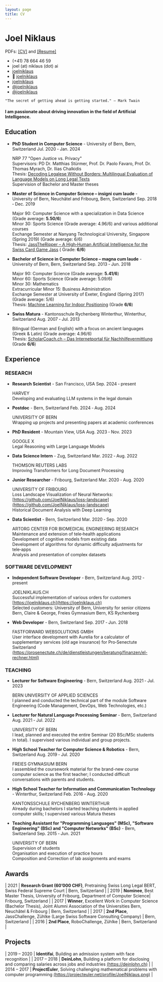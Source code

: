 ```yaml
---
layout: page
title: CV
---
```


Joel Niklaus
============

PDFs: [[CV]](/files/CV.pdf) and [[Resume]](/files/Resume.pdf)

<!-- The unordered list immediately after the h1 will be formatted on a single
line. It is intended to be used for contact details -->
<!--- <i class="fa fa-birthday-cake" aria-hidden="true"></i> 05/09/1995 -->
<!--- <i class="fa fa-home" aria-hidden="true"></i> [joelniklaus.ch](http://joelniklaus.ch) -->
<!--- <i class="fa fa-address-card" aria-hidden="true"></i> Schwarztorstrasse 108, 3008 Bern, Switzerland -->

- <i class="fa fa-phone" aria-hidden="true"></i> (+41) 78 664 46 59
- <i class="fa fa-envelope" aria-hidden="true"></i> joel (at) niklaus (dot) ai
- <i class="fa-brands fa-github" aria-hidden="true"></i> [joelniklaus](https://github.com/joelniklaus)
- 🤗 [joelniklaus](https://huggingface.co/joelniklaus)
- <i class="fa-brands fa-linkedin-in" aria-hidden="true"></i> [joelniklaus](https://www.linkedin.com/in/joelniklaus)
- <i class="fa-brands fa-twitter" aria-hidden="true"></i> [@joelniklaus](https://twitter.com/joelniklaus)
- <i class="fa-brands fa-telegram" aria-hidden="true"></i> [@joelniklaus](https://t.me/joelniklaus)

```
"The secret of getting ahead is getting started." – Mark Twain
```
#### I am passionate about driving innovation in the field of Artificial Intelligence.

## Education

* **PhD Student in Computer Science** - University of Bern, Bern, Switzerland Jul. 2020 ‑ Jan. 2024

  NRP 77 "Open Justice vs. Privacy"<br>
  Supervisors: PD Dr. Matthias Stürmer, Prof. Dr. Paolo Favaro, Prof. Dr. Thomas Myrach, Dr. Ilias Chalkidis<br>
  Thesis: [Decoding Legalese Without Borders: Multilingual Evaluation of Language Models on Long Legal Texts](/files/theses/PhD_Thesis.pdf) <br>
  Supervision of Bachelor and Master theses

* **Master of Science in Computer Science – insigni cum laude** - University of Bern, Neuchâtel and Fribourg, Bern, Switzerland Sep. 2018 ‑ Dec. 2019

  Major 90: Computer Science with a specialization in Data Science (Grade average: **5.50/6**)<br>
  Minor 30: Sports Science (Grade average: 4.96/6) and various additional courses<br>
  Exchange Semester at Nanyang Technological University, Singapore (Spring 2019) (Grade average: 6/6)<br>
  Thesis: [JassTheRipper – A High‑Human Artificial Intelligence for the Swiss Card Game Jass](/files/theses/Master_Thesis.pdf) (
  Grade: **6/6**)


* **Bachelor of Science in Computer Science – magna cum laude** - University of Bern, Bern, Switzerland Sep. 2013 ‑ Jun. 2018

  Major 90: Computer Science (Grade average: **5.41/6**)<br>
  Minor 60: Sports Science (Grade average: 5.09/6)<br>
  Minor 30: Mathematics<br>
  Extracurricular Minor 15: Business Administration<br>
  Exchange Semester at University of Exeter, England (Spring 2017) (Grade average: 5/6)<br>
  Thesis: [Machine Learning for Indoor Positioning](/files/theses/Bachelor_Thesis.pdf) (Grade **6/6**)

* **Swiss Matura** - Kantonsschule Rychenberg Winterthur, Winterthur, Switzerland Aug. 2007 ‑ Jul. 2013

  Bilingual (German and English) with a focus on ancient languages (Greek & Latin) (Grade average: 4.96/6)<br>
  Thesis: [ScholarCoach.ch – Das Internetportal für Nachhilfevermittlung](/files/theses/Matura_Thesis.pdf) (Grade **6/6**)

## Experience

### RESEARCH

* **Research Scientist** - San Francisco, USA Sep. 2024 ‑ present <br>

  HARVEY <br>
  Developing and evaluating LLM systems in the legal domain

* **Postdoc** - Bern, Switzerland Feb. 2024 ‑ Aug. 2024 <br>

  UNIVERSITY OF BERN <br>
  Wrapping up projects and presenting papers at academic conferences

* **PhD Resident** - Mountain View, USA Aug. 2023 ‑ Nov. 2023 <br>

  GOOGLE X <br>
  Legal Reasoning with Large Language Models

* **Data Science Intern** - Zug, Switzerland Mar. 2022 ‑ Aug. 2022 <br>

  THOMSON REUTERS LABS <br>
  Improving Transformers for Long Document Processing

* **Junior Researcher** - Fribourg, Switzerland Mar. 2020 ‑ Aug. 2020 <br>

  UNIVERSITY OF FRIBOURG<br>
  Loss Landscape Visualization of Neural Networks: [https://github.com/JoelNiklaus/loss-landscape](https://github.com/JoelNiklaus/loss-landscape)<br>
  Historical Document Analysis with Deep Learning

* **Data Scientist** - Bern, Switzerland Mar. 2020 ‑ Sep. 2020<br>

  ARTORG CENTER FOR BIOMEDICAL ENGINEERING RESEARCH<br>
  Maintenance and extension of tele‑health applications<br>
  Development of cognitive models from existing data<br>
  Development of algorithms for dynamic difficulty adjustments for tele‑apps<br>
  Analysis and presentation of complex datasets

### SOFTWARE DEVELOPMENT

* **Independent Software Developer** - Bern, Switzerland Aug. 2012 ‑ present <br>

  JOELNIKLAUS.CH<br>
  Successful implementation of various orders for customers [https://joelniklaus.ch](https://joelniklaus.ch)<br>
  Selected customers: University of Bern, University for senior citizens Bern, Claire & George, Freies Gymnasium Bern, KS Rychenberg

* **Web Developer** - Bern, Switzerland Sep. 2017 ‑ Jun. 2018 <br>

  FASTFORWARD WEBSOLUTIONS GMBH <br>
  User interface development with Aurelia for a calculator of supplementary services (old age insurance) for Pro‑Senectute Switzerland [(https://prosenectute.ch/de/dienstleistungen/beratung/finanzen/el-rechner.html)](https://prosenectute.ch/de/dienstleistungen/beratung/finanzen/el-rechner.html)

### TEACHING

* **Lecturer for Software Engineering** - Bern, Switzerland Aug. 2021 ‑ Jul. 2023 <br>

  BERN UNIVERSITY OF APPLIED SCIENCES <br>
  I planned and conducted the technical part of the module Software Engineering (Code Management, DevOps, Web Technologies, etc.)

* **Lecturer for Natural Language Processing Seminar** - Bern, Switzerland Aug. 2021 ‑ Jul. 2022<br>

  UNIVERSITY OF BERN<br>
  I lead, planned and executed the entire Seminar (20 BSc/MSc students in total). I supervised various individual and group projects.

* **High School Teacher for Computer Science & Robotics** - Bern, Switzerland Aug. 2019 ‑ Jul. 2020 <br>

  FREIES GYMNASIUM BERN<br>
  I assembled the coursework material for the brand-new course computer science as the first teacher; I conducted difficult conversations with parents and students.

* **High School Teacher for Information and Communication Technology** - Winterthur, Switzerland Feb. 2016 ‑ Aug. 2020 <br>

  KANTONSSCHULE RYCHENBERG WINTERTHUR<br>
  Already during bachelors I started teaching students in applied computer skills; I supervised various Matura theses

* **Teaching Assistant for "Programming Languages" (MSc), "Software Engineering" (BSc) and "Computer Networks" (BSc)** - Bern, Switzerland Sep. 2015 ‑ Jun. 2021 <br>

  UNIVERSITY OF BERN<br>
  Supervision of students<br>
  Organisation and execution of practice hours<br>
  Composition and Correction of lab assignments and exams<br>


## Awards

| 2021 | **Research Grant (60’000 CHF)**, Pretraining Swiss Long Legal BERT, Swiss Federal Supreme Court | Bern, Switzerland |
| 2019 | **Nominee**, Best Master Thesis, University of Fribourg, Department of Computer Science| Fribourg, Switzerland |
| 2017 | **Winner**, Excellent Work in Computer Science (Bachelor Thesis), Joint Alumni Association of the Universities Bern, Neuchâtel & Fribourg | Bern, Switzerland |
| 2017 | **2nd Place**, JassChallenge, Zühlke (Large Swiss Software Consulting Company) | Bern, Switzerland |
| 2016 | **2nd Place**, RoboChallenge, Zühlke | Bern, Switzerland |

## Projects

| 2019 – 2020 | **Identifai**, Building an admission system with face recognition |
| 2017 – 2018 | **DeinLohn**, Building a platform for disclosing and comparing salaries across jobs and industries [(https://deinlohn.ch)](https://deinlohn.ch) |
| 2014 – 2017 | **ProjectEuler**, Solving challenging mathematical problems with computer programming [(https://projecteuler.net/profile/JoelNiklaus.png)](https://projecteuler.net/profile/JoelNiklaus.png) |

